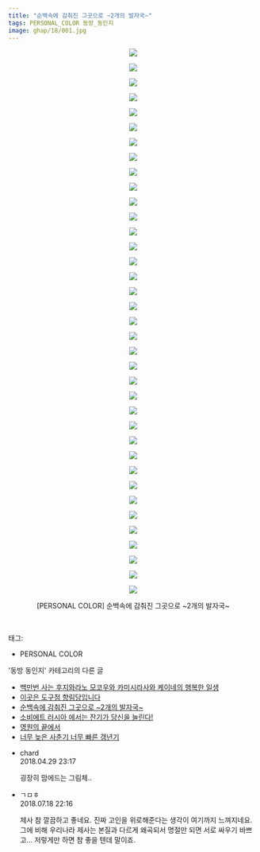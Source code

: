 ```yaml
---
title: "순백속에 감춰진 그곳으로 ~2개의 발자국~"
tags: PERSONAL_COLOR 동방_동인지
image: ghap/18/001.jpg
---
```

<div class="article">
<p style="text-align: center; clear: none; float: none;"><img src="{{ site.nasurl }}/ghap/18/001.jpg"/></p>
<p style="text-align: center; clear: none; float: none;"><img src="{{ site.nasurl }}/ghap/18/002.jpg"/></p>
<p style="text-align: center; clear: none; float: none;"><img src="{{ site.nasurl }}/ghap/18/003.jpg"/></p>
<p style="text-align: center; clear: none; float: none;"><img src="{{ site.nasurl }}/ghap/18/004.jpg"/></p>
<p style="text-align: center; clear: none; float: none;"><img src="{{ site.nasurl }}/ghap/18/005.jpg"/></p>
<p style="text-align: center; clear: none; float: none;"><img src="{{ site.nasurl }}/ghap/18/006.jpg"/></p>
<p style="text-align: center; clear: none; float: none;"><img src="{{ site.nasurl }}/ghap/18/007.jpg"/></p>
<p style="text-align: center; clear: none; float: none;"><img src="{{ site.nasurl }}/ghap/18/008.jpg"/></p>
<p style="text-align: center; clear: none; float: none;"><img src="{{ site.nasurl }}/ghap/18/009.jpg"/></p>
<p style="text-align: center; clear: none; float: none;"><img src="{{ site.nasurl }}/ghap/18/010.jpg"/></p>
<p style="text-align: center; clear: none; float: none;"><img src="{{ site.nasurl }}/ghap/18/011.jpg"/></p>
<p style="text-align: center; clear: none; float: none;"><img src="{{ site.nasurl }}/ghap/18/012.jpg"/></p>
<p style="text-align: center; clear: none; float: none;"><img src="{{ site.nasurl }}/ghap/18/013.jpg"/></p>
<p style="text-align: center; clear: none; float: none;"><img src="{{ site.nasurl }}/ghap/18/014.jpg"/></p>
<p style="text-align: center; clear: none; float: none;"><img src="{{ site.nasurl }}/ghap/18/015.jpg"/></p>
<p style="text-align: center; clear: none; float: none;"><img src="{{ site.nasurl }}/ghap/18/016.jpg"/></p>
<p style="text-align: center; clear: none; float: none;"><img src="{{ site.nasurl }}/ghap/18/017.jpg"/></p>
<p style="text-align: center; clear: none; float: none;"><img src="{{ site.nasurl }}/ghap/18/018.jpg"/></p>
<p style="text-align: center; clear: none; float: none;"><img src="{{ site.nasurl }}/ghap/18/019.jpg"/></p>
<p style="text-align: center; clear: none; float: none;"><img src="{{ site.nasurl }}/ghap/18/020.jpg"/></p>
<p style="text-align: center; clear: none; float: none;"><img src="{{ site.nasurl }}/ghap/18/021.jpg"/></p>
<p style="text-align: center; clear: none; float: none;"><img src="{{ site.nasurl }}/ghap/18/022.jpg"/></p>
<p style="text-align: center; clear: none; float: none;"><img src="{{ site.nasurl }}/ghap/18/023.jpg"/></p>
<p style="text-align: center; clear: none; float: none;"><img src="{{ site.nasurl }}/ghap/18/024.jpg"/></p>
<p style="text-align: center; clear: none; float: none;"><img src="{{ site.nasurl }}/ghap/18/025.jpg"/></p>
<p style="text-align: center; clear: none; float: none;"><img src="{{ site.nasurl }}/ghap/18/026.jpg"/></p>
<p style="text-align: center; clear: none; float: none;"><img src="{{ site.nasurl }}/ghap/18/027.jpg"/></p>
<p style="text-align: center; clear: none; float: none;"><img src="{{ site.nasurl }}/ghap/18/028.jpg"/></p>
<p style="text-align: center; clear: none; float: none;"><img src="{{ site.nasurl }}/ghap/18/029.jpg"/></p>
<p style="text-align: center; clear: none; float: none;"><img src="{{ site.nasurl }}/ghap/18/030.jpg"/></p>
<p style="text-align: center; clear: none; float: none;"><img src="{{ site.nasurl }}/ghap/18/031.jpg"/></p>
<p style="text-align: center; clear: none; float: none;"><img src="{{ site.nasurl }}/ghap/18/032.jpg"/></p>
<p style="text-align: center; clear: none; float: none;"><img src="{{ site.nasurl }}/ghap/18/033.jpg"/></p>
<p style="text-align: center; clear: none; float: none;"><img src="{{ site.nasurl }}/ghap/18/034.jpg"/></p>
<p style="text-align: center; clear: none; float: none;"><img src="{{ site.nasurl }}/ghap/18/035.jpg"/></p>
<p style="text-align: center; clear: none; float: none;"><img src="{{ site.nasurl }}/ghap/18/036.jpg"/></p>
<p style="text-align: center; clear: none; float: none;"><img src="{{ site.nasurl }}/ghap/18/037.jpg"/></p>
<p style="text-align: center; clear: none; float: none;">[PERSONAL COLOR] 순백속에 감춰진 그곳으로 ~2개의 발자국~</p>
<p><br/></p>
</div><div class="tagTrail">
<p>태그: </p>
<ul>
<li>PERSONAL COLOR</li>
</ul>
</div><div class="another">
<p>'동방 동인지' 카테고리의 다른 글</p>
<ul>
<li><a href="/2016-06-16-ghap_20">백만번 사는 후지와라노 모코우와 카미시라사와 케이네의 행복한 일생</a></li>
<li><a href="/2016-06-16-ghap_19">이곳은 도구점 향림당입니다</a></li>
<li><a href="/2016-06-16-ghap_18">순백속에 감춰진 그곳으로 ~2개의 발자국~</a></li>
<li><a href="/2016-06-16-ghap_17">소비에트 러시아 에서는 잔기가 당신을 늘린다!</a></li>
<li><a href="/2016-06-16-ghap_16">영원의 끝에서</a></li>
<li><a href="/2016-06-16-ghap_15">너무 늦은 사춘기 너무 빠른 갱년기</a></li>
</ul>
</div><div class="cb_module cb_fluid">
<div class="cb_wrt cb_profile">
<div class="comment">
<ul>
<li class="cb_thumb_off" id="comment15247085">
<div class="cb_comment_area">
<div class="cb_info_area">
<div class="cb_section">
<span class="cb_nick_name">chard</span>
</div>
<div class="cb_section">
<span class="cb_date">2018.04.29 23:17 </span>
</div>
</div>
<div class="cb_dsc_comment">
<p class="cb_dsc">
											굉장히 맘에드는 그림체..
										</p>
</div>
</div></li>
<li class="cb_thumb_off" id="comment15289509">
<div class="cb_comment_area">
<div class="cb_info_area">
<div class="cb_section">
<span class="cb_nick_name">ㄱㅁㅎ</span>
</div>
<div class="cb_section">
<span class="cb_date">2018.07.18 22:16 </span>
</div>
</div>
<div class="cb_dsc_comment">
<p class="cb_dsc">
											제사 참 깔끔하고 좋네요. 진짜 고인을 위로해준다는 생각이 여기까지 느껴지네요. 그에 비해 우리나라 제사는 본질과 다르게 왜곡되서 명절만 되면 서로 싸우기 바쁘고... 저렇게만 하면 참 좋을 텐데 말이죠.
										</p>
</div>
</div></li>
</ul>
</div>
</div><!-- commentList close -->
</div>
<br/>
<p id="refer"></p>
<br/>
